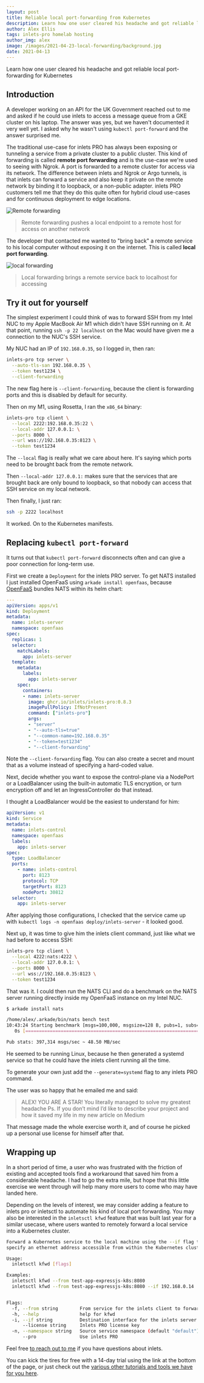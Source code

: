 ```yaml
---
layout: post
title: Reliable local port-forwarding from Kubernetes
description: Learn how one user cleared his headache and got reliable local port-forwarding for Kubernetes
author: Alex Ellis
tags: inlets-pro homelab hosting
author_img: alex
image: /images/2021-04-23-local-forwarding/background.jpg
date: 2021-04-13
---
```


Learn how one user cleared his headache and got reliable local port-forwarding for Kubernetes

## Introduction

A developer working on an API for the UK Government reached out to me and asked if he could use inlets to access a message queue from a GKE cluster on his laptop. The answer was yes, but we haven't documented it very well yet. I asked why he wasn't using `kubectl port-forward` and the answer surprised me.

The traditional use-case for inlets PRO has always been exposing or tunneling a service from a private cluster to a public cluster. This kind of forwarding is called **remote port forwarding** and is the use-case we're used to seeing with Ngrok. A port is forwarded to a remote cluster for access via its network. The difference between inlets and Ngrok or Argo tunnels, is that inlets can forward a service and also keep it private on the remote network by binding it to loopback, or a non-public adapter. inlets PRO customers tell me that they do this quite often for hybrid cloud use-cases and for continuous deployment to edge locations.

![Remote forwarding](/images/2021-04-23-local-forwarding/remote-forwarding.jpg)

> Remote forwarding pushes a local endpoint to a remote host for access on another network

The developer that contacted me wanted to "bring back" a remote service to his local computer without exposing it on the internet. This is called **local port forwarding**.

![local forwarding](/images/2021-04-23-local-forwarding/local-forwarding.jpg)

> Local forwarding brings a remote service back to localhost for accessing

## Try it out for yourself

The simplest experiment I could think of was to forward SSH from my Intel NUC to my Apple MacBook Air M1 which didn't have SSH running on it. At that point, running `ssh -p 22 localhost` on the Mac would have given me a connection to the NUC's SSH service.

My NUC had an IP of `192.168.0.35`, so I logged in, then ran:

```bash
inlets-pro tcp server \
  --auto-tls-san 192.168.0.35 \
  --token test1234 \
  --client-forwarding
```

The new flag here is `--client-forwarding`, because the client is forwarding ports and this is disabled by default for security.

Then on my M1, using Rosetta, I ran the `x86_64` binary:

```bash
inlets-pro tcp client \
  --local 2222:192.168.0.35:22 \
  --local-addr 127.0.0.1: \
  --ports 8000 \
  --url wss://192.168.0.35:8123 \
  --token test1234
```

The `--local` flag is really what we care about here. It's saying which ports need to be brought back from the remote network.

Then `--local-addr 127.0.0.1:` makes sure that the services that are brought back are only bound to loopback, so that nobody can access that SSH service on my local network.

Then finally, I just ran:

```bash
ssh -p 2222 localhost
```

It worked. On to the Kubernetes manifests.

## Replacing `kubectl port-forward`

It turns out that `kubectl port-forward` disconnects often and can give a poor connection for long-term use.

First we create a `Deployment` for the inlets PRO server. To get NATS installed I just installed OpenFaaS using `arkade install openfaas`, because [OpenFaaS](https://openfaas.com/) bundles NATS within its helm chart:

```yaml
---
apiVersion: apps/v1
kind: Deployment
metadata:
  name: inlets-server
  namespace: openfaas
spec:
  replicas: 1
  selector:
    matchLabels:
      app: inlets-server
  template:
    metadata:
      labels:
        app: inlets-server
    spec:
      containers:
      - name: inlets-server
        image: ghcr.io/inlets/inlets-pro:0.8.3
        imagePullPolicy: IfNotPresent
        command: ["inlets-pro"]
        args:
        - "server"
        - "--auto-tls=true"
        - "--common-name=192.168.0.35"
        - "--token=test1234"
        - "--client-forwarding"
```

Note the `--client-forwarding` flag. You can also create a secret and mount that as a volume instead of specifying a hard-coded value.

Next, decide whether you want to expose the control-plane via a NodePort or a LoadBalancer using the built-in automatic TLS encryption, or turn encryption off and let an IngressController do that instead.

I thought a LoadBalancer would be the easiest to understand for him:

```yaml
apiVersion: v1
kind: Service
metadata:
  name: inlets-control
  namespace: openfaas
  labels:
    app: inlets-server
spec:
  type: LoadBalancer
  ports:
    - name: inlets-control
      port: 8123
      protocol: TCP
      targetPort: 8123
      nodePort: 30812
  selector:
    app: inlets-server
```

After applying those configurations, I checked that the service came up with `kubectl logs -n openfaas deploy/inlets-server` - it looked good.

Next up, it was time to give him the inlets client command, just like what we had before to access SSH:

```bash
inlets-pro tcp client \
  --local 4222:nats:4222 \
  --local-addr 127.0.0.1: \
  --ports 8000 \
  --url wss://192.168.0.35:8123 \
  --token test1234
```

That was it. I could then run the NATS CLI and do a benchmark on the NATS server running directly inside my OpenFaaS instance on my Intel NUC.

```bash
$ arkade install nats

/home/alex/.arkade/bin/nats bench test
10:43:24 Starting benchmark [msgs=100,000, msgsize=128 B, pubs=1, subs=0]
   0s [====================================================================] 100%

Pub stats: 397,314 msgs/sec ~ 48.50 MB/sec
```

He seemed to be running Linux, because he then generated a systemd service so that he could have the inlets client running all the time.

To generate your own just add the `--generate=systemd` flag to any inlets PRO command.

The user was so happy that he emailed me and said:

> ALEX!
> YOU ARE A STAR!
> You literally managed to solve my greatest headache
> Ps. If you don’t mind I’d like to describe your project and how it saved my life in my new article on Medium

That message made the whole exercise worth it, and of course he picked up a personal use license for himself after that.

## Wrapping up

In a short period of time, a user who was frustrated with the friction of existing and accepted tools find a workaround that saved him from a considerable headache. I had to go the extra mile, but hope that this little exercise we went through will help many more users to come who may have landed here.

Depending on the levels of interest, we may consider adding a feature to inlets pro or inletsctl to automate his kind of local port forwarding. You may also be interested in the `inletsctl kfwd` feature that was built last year for a similar usecase, where users wanted to remotely forward a local service into a Kubernetes cluster.

```bash
Forward a Kubernetes service to the local machine using the --if flag to 
specify an ethernet address accessible from within the Kubernetes cluster

Usage:
  inletsctl kfwd [flags]

Examples:
  inletsctl kfwd --from test-app-expressjs-k8s:8080
  inletsctl kfwd --from test-app-expressjs-k8s:8080 --if 192.168.0.14


Flags:
  -f, --from string        From service for the inlets client to forward
  -h, --help               help for kfwd
  -i, --if string          Destination interface for the inlets server
      --license string     Inlets PRO license key
  -n, --namespace string   Source service namespace (default "default")
      --pro                Use inlets PRO
```

Feel free [to reach out to me](https://inlets.dev/contact) if you have questions about inlets.

You can kick the tires for free with a 14-day trial using the link at the bottom of the page, or just check out the [various other tutorials and tools we have for you here](https://docs.inlets.dev/).
